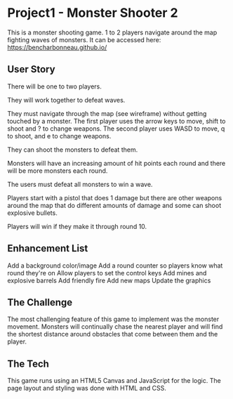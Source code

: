 # Project1 - Monster Shooter 2

This is a monster shooting game. 1 to 2 players navigate around the map fighting waves of monsters. It can be accessed here: https://bencharbonneau.github.io/

## User Story

There will be one to two players.

They will work together to defeat waves.

They must navigate through the map (see wireframe) without getting touched by a monster.
The first player uses the arrow keys to move, shift to shoot and ? to change weapons.
The second player uses WASD to move, q to shoot, and e to change weapons.

They can shoot the monsters to defeat them.

Monsters will have an increasing amount of hit points each round and there will be more monsters each round.

The users must defeat all monsters to win a wave.

Players start with a pistol that does 1 damage but there are other weapons around the map that do different amounts of damage and some can shoot explosive bullets.

Players will win if they make it through round 10.

## Enhancement List

Add a background color/image
Add a round counter so players know what round they're on
Allow players to set the control keys
Add mines and explosive barrels
Add friendly fire
Add new maps
Update the graphics

## The Challenge

The most challenging feature of this game to implement was the monster movement. Monsters will continually chase the nearest player and will find the shortest distance around obstacles that come between them and the player.

## The Tech

This game runs using an HTML5 Canvas and JavaScript for the logic. The page layout and styling was done with HTML and CSS.